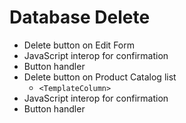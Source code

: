 # Database Delete

- Delete button on Edit Form
- JavaScript interop for confirmation
- Button handler
- Delete button on Product Catalog list
  - `<TemplateColumn>`
- JavaScript interop for confirmation
- Button handler
